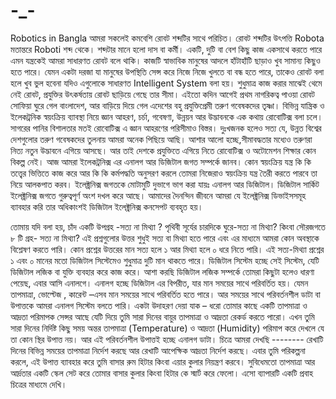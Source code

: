 # -_-
Robotics in Bangla
আমরা সকলেই কমবেশি রোবট শব্দটির সাথে পরিচিত। রোবট শব্দটির উৎপত্তি
Robota মতান্তরে Roboti শব্দ থেকে। শব্দটার মানে হলো দাস বা কর্মী। একটি,
দুটি বা বেশ কিছু কাজ একসাথে করতে পারে এমন যন্ত্রকেই আমরা সাধারণত
রোবট বলে থাকি। কাজটি স্বাভাবিক মানুষের আদলে হাঁটাহাঁটি ছাড়াও খুব সামান্য
কিছুও হতে পারে। যেমন একটা দরজা যা মানুষের উপস্থিতি সেন্স করে নিজে নিজে
খুলতে বা বন্ধ হতে পারে, তাকেও রোবট বলা হলে খুব ভুল হবেনা যদিও এগুলোকে
সাধারণত Intelligent System বলা হয়। শুধুমাত্র কাজ করার মাঝেই থেমে নেই
রোবট, প্রযুক্তির উৎকর্ষতায় রোবট ছাড়িয়ে গেছে তার সীমা। এইতো কদিন আগেই
প্রথম নাগরিকত্ব পাওয়া রোবট সোফিয়া ঘুরে গেল বাংলাদেশ, আর বাড়িয়ে দিয়ে
গেল এদেশের বহু প্রযুক্তিপ্রেমী তরুণ গবেষকদের তৃষ্ণা। বিভিন্ন যান্ত্রিক ও
ইলেকট্রনিক স্বয়ংক্রিয় ব্যাবস্থা নিয়ে জ্ঞান আহরণ, চর্চা, গবেষণা, উন্নয়ন
আর উদ্ভাবনকে এক কথায় রোবোটিক্স বলা চলে।
সাগরের পানির বিশালতার মতই রোবোটিক্স এ জ্ঞান আহরণের পরিসীমাও বিস্তর।
দুঃখজনক হলেও সত্য যে, উন্নত বিশ্বের দেশগুলোর তরুণ গবেষকদের তুলনায়
আমরা অনেক পিছিয়ে আছি। আশার আলো হচ্ছে,সীমাবদ্ধতার মধ্যেও তরুণরা নিত্য
নতুন উদ্ভাবনে এগিয়ে আসছে। আর তাই দেশকে প্রযুক্তিতে এগিয়ে নিতে
রোবোটিক্স ও অটোমেশন শিক্ষার কোন বিকল্প নেই।
আজ আমরা ইলেকট্রনিক্স এর এনালগ আর ডিজিটাল জগত সম্পর্কে জানব। কোন
স্বয়ংক্রিয় যন্ত্র কি কি তত্ত্বের ভিত্তিতে কাজ করে আর কি কি কর্মপদ্ধতি
অনুসরণ করলে তোমরা নিজেরাও স্বয়ংক্রিয় যন্ত্র তৈরী করতে পারবে তা নিয়ে
আলকপাত করব।
ইলেক্ট্রনিক্স জগতকে মোটামুটি দুভাগে ভাগ করা যায়ঃ এনালগ আর ডিজিটাল।
ডিজিটাল সার্কিট ইলেক্ট্রনিক্স জগতে গুরুত্বপূর্ণ অংশ দখল করে আছে।
আমাদের দৈনন্দিন জীবনে আমরা যে ইলেক্ট্রনিক্স ডিভাইসসমূহ ব্যাবহার করি
তার অধিকাংশই ডিজিটাল ইলেক্ট্রনিক্স কনসেপট ব্যবহৃত হয়।

তোমায় যদি বলা হয়, চাঁদ একটি উপগ্রহ -সত্য না মিথ্যা ? পৃথিবী সূর্যের চারদিকে
ঘুরে-সত্য না মিথ্যা? কিংবা সৌরজগতে ৮ টি গ্রহ- সত্য না মিথ্যা? এই
প্রশ্নগুলোর উত্তর শুধুই সত্য বা মিথ্যা হতে পারে এবং এর মাধ্যমে আমরা কোন
অবস্থাকে বিশ্লেষণ করতে পারি। কোন প্রশ্নের উত্তরের মান সত্য হলে ১ আর
মিথ্যা হলে ০ ধরে নিতে পারি। এই সত্য-মিথ্যা প্রশ্নের ১ এবং ০ মানের মতো
ডিজিটাল সিস্টেমেও শুধুমাত্র দুটি মান থাকতে পারে। ডিজিটাল সিস্টেম হচ্ছে সেই
সিস্টেম, যেটি ডিজিটাল লজিক বা যুক্তি ব্যবহার করে কাজ করে। আশা করছি
ডিজিটাল লজিক সম্পর্কে তোমরা কিছুটা
হলেও ধারণা পেয়েছ, এবার আসি এনালগে।
এনালগ হচ্ছে ডিজিটাল এর বিপরীত, যার
মান সময়ের সাথে পরিবর্তিত হয়। যেমন
তাপমাত্রা, ভোল্টেজ , কারেন্ট –এসব মান
সময়ের সাথে পরিবর্তিত হতে পারে। আর
সময়ের সাথে পরিবর্তনশীল ডাটা বা
উপাত্তকে আমরা এনালগ সিস্টেম বলতে পারি।
একটা উদাহরণ দেয়া যাক – ধরো তোমার কাছে একটি তাপমাত্রা ও আদ্রতা
পরিমাপক সেন্সর আছে যেটি দিয়ে তুমি সারা দিনের বায়ুর তাপমাত্রা ও আদ্রতা
রেকর্ড করতে পারো। এখন তুমি সারা দিনের নির্দিষ্ট কিছু সময় অন্তর তাপমাত্রা
(Temperature) ও আদ্রতা (Humidity) পরিমাপ করে দেখলে যে তা কোন স্থির
উপাত্ত নয়। আর এই পরিবর্তনশীল উপাত্তই হচ্ছে এনালগ ডাটা। চিত্রে আমরা
দেখছি -------- রেখাটি দিনের বিভিন্ন সময়ের তাপমাত্রা নির্দেশ করছে আর
রেখাটি আপেক্ষিক আদ্রতা নির্দেশ করছে।
এবার তুমি পরিকল্পনা করলে, এই উপাত্ত ব্যাবহার করে তুমি বাসার রুম হিটার
কিংবা এয়ার কুলার নিয়ন্ত্রণ করবে। সুবিধেমতো তাপমাত্রা আর আর্দ্রতার একটি
স্কেল সেট করে তোমার বাসার কুলার কিংবা হিটার কে স্মার্ট করে ফেলো। এসো
ব্যাপারটি একটি প্রবাহ চিত্রের মাধ্যমে দেখি।
